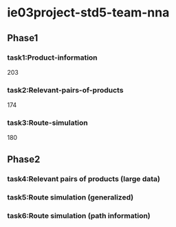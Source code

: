 # ie03project-std5-team-nna

## Phase1

### task1:Product-information

203

### task2:Relevant-pairs-of-products

174

### task3:Route-simulation

180

## Phase2

### task4:Relevant pairs of products (large data)



### task5:Route simulation (generalized)



### task6:Route simulation (path information)
